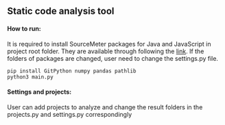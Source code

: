 ## Static code analysis tool

#### How to run:

It is required to install SourceMeter packages for Java and JavaScript in project root folder. They are available through following the [link](https://www.sourcemeter.com/download). If the folders of packages are changed, user need to change the settings.py file.
```shell
pip install GitPython numpy pandas pathlib
python3 main.py
```

#### Settings and projects:

User can add projects to analyze and change the result folders in the projects.py and settings.py correspondingly